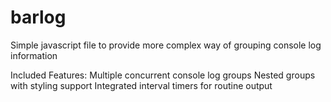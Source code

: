 # barlog
Simple javascript file to provide more complex way of grouping console log information


Included Features:
    Multiple concurrent console log groups
    Nested groups with styling support
    Integrated interval timers for routine output